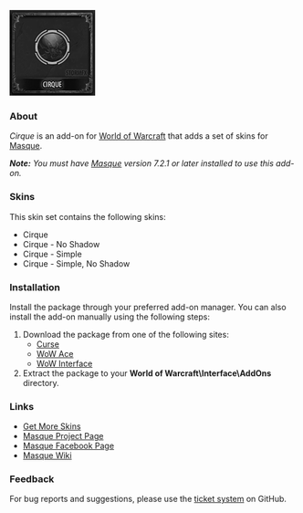 ![Masque: Cirque](_docs\images\Cirque-Logo.png)

### About ###

_Cirque_ is an add-on for [World of Warcraft](https://worldofwarcraft.com) that adds a set of skins for [Masque][].

_**Note:** You must have [Masque][] version 7.2.1 or later installed to use this add-on._

### Skins ###

This skin set contains the following skins:

- Cirque
- Cirque - No Shadow
- Cirque - Simple
- Cirque - Simple, No Shadow

### Installation ###

Install the package through your preferred add-on manager. You can also install the add-on manually using the following steps:

1. Download the package from one of the following sites:
	- [Curse](https://mods.curse.com/addons/wow/masque-cirque "Download from Curse")
	- [WoW Ace](https://www.wowace.com/projects/masque-cirque "Download from WoW Ace")
	- [WoW Interface](http://www.wowinterface.com/downloads "Download from WoW Interface")
2. Extract the package to your **World of Warcraft\Interface\AddOns** directory.

### Links ###

- [Get More Skins](https://github.com/stormfx/masque/wiki/skin-list "Masque Skin List")
- [Masque Project Page][Masque]
- [Masque Facebook Page](https://www.facebook.com/masqueui "Masque on Facebook")
- [Masque Wiki](https://github.com/stormfx/masque/wiki "Masque Wiki")

### Feedback ###

For bug reports and suggestions, please use the [ticket system](https://github.com/stormfx/masque_cirque/issues) on GitHub.

[Masque]: https://www.wowace.com/projects/masque (Masque Project Page)
